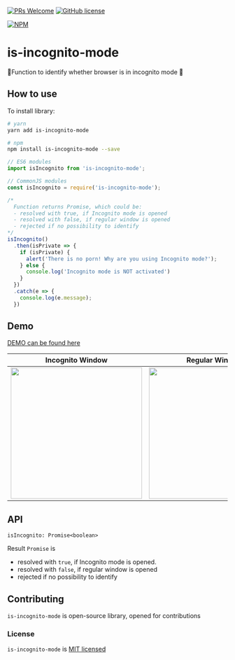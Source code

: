 [![PRs Welcome](https://img.shields.io/badge/PRs-welcome-brightgreen.svg)](https://github.com/yankouskia/is-incognito-mode/pulls) [![GitHub license](https://img.shields.io/badge/license-MIT-blue.svg)](https://github.com/yankouskia/is-incognito-mode/blob/master/LICENSE)

[![NPM](https://nodei.co/npm/is-incognito-mode.png?downloads=true)](https://www.npmjs.com/package/is-incognito-mode)

# is-incognito-mode

👤Function to identify whether browser is in incognito mode 👀

## How to use

To install library:

```sh
# yarn
yarn add is-incognito-mode

# npm
npm install is-incognito-mode --save
```

```js
// ES6 modules
import isIncognito from 'is-incognito-mode';

// CommonJS modules
const isIncognito = require('is-incognito-mode');

/*
  Function returns Promise, which could be:
  - resolved with true, if Incognito mode is opened
  - resolved with false, if regular window is opened
  - rejected if no possibility to identify
*/
isIncognito()
  .then(isPrivate => {
    if (isPrivate) {
      alert('There is no porn! Why are you using Incognito mode?');
    } else {
      console.log('Incognito mode is NOT activated')
    }
  })
  .catch(e => {
    console.log(e.message);
  })
```


## Demo

[DEMO can be found here](https://yankouskia.github.io/is-incognito-mode/example/index.html)


Incognito Window            |  Regular Window
:-------------------------:|:-------------------------:
<img src="./resources/private.png" data-canonical-src="./resources/private.png" width="300" />  |  <img src="./resources/public.png" data-canonical-src="./resources/public.png" width="300" />


## API

`isIncognito: Promise<boolean>`

Result `Promise` is
  - resolved with `true`, if Incognito mode is opened.
  - resolved with `false`, if regular window is opened
  - rejected if no possibility to identify


## Contributing

`is-incognito-mode` is open-source library, opened for contributions


### License

`is-incognito-mode` is [MIT licensed](https://github.com/yankouskia/is-incognito-mode/blob/master/LICENSE)
